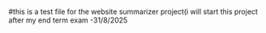 #this is a test file for the website summarizer project(i will start this project after my end term exam -31/8/2025
